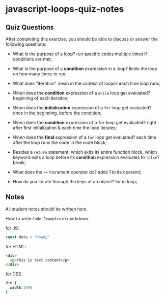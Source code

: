# javascript-loops-quiz-notes

## Quiz Questions

After completing this exercise, you should be able to discuss or answer the following questions:

- What is the purpose of a loop?
run specific codes multiple times if conditions are met;

- What is the purpose of a **condition** expression in a loop?
limits the loop on how many times to run;

- What does "iteration" mean in the context of loops?
each time loop runs;

- _When_ does the **condition** expression of a `while` loop get evaluated?
beginning of each iteration;

- _When_ does the **initialization** expression of a `for` loop get evaluated?
once in the beginning, before the condition;

- _When_ does the **condition** expression of a `for` loop get evaluated?
right after first initialization & each time the loop iterates;

- _When_ does the **final** expression of a `for` loop get evaluated?
each time after the loop runs the code in the code block;

- Besides a `return` statement, which exits its entire function block, which keyword exits a loop before its **condition** expression evaluates to `false`?
break;

- What does the `++` increment operator do?
adds 1 to its operand;
<!-- ++a returns a's value before the increment; a++ returns a's value after increment; -->

- How do you iterate through the keys of an object?
for in loop;

## Notes

All student notes should be written here.


How to write `Code Examples` in markdown

for JS:
```javascript
const data = "Howdy"
```

for HTML:
```html
<div>
  <p>This is text content</p>
</div>
```

for CSS:
```css
div {
  width:100%
}
```

